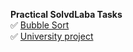 **Practical SolvdLaba Tasks**\
:white_check_mark: [Bubble Sort](https://github.com/AlenaShvedava/SolvdLaba/tree/main/Lesson1)\
:white_check_mark: [University project](https://github.com/AlenaShvedava/SolvdLaba/edit/main/Lesson2/src/main/resources/README.md)
